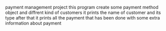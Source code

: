 payment management project
this program create some payment method object and diffrent kind of customers
it prints the name of customer and its type
after that it prints all the payment that has been done with some extra information about payment
